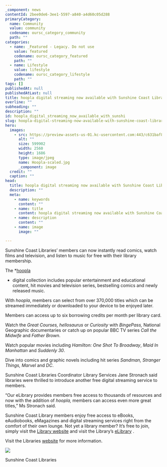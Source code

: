 ```yaml
---
_component: news
contentId: 2bee0de6-3ee1-5597-a840-a4d60c05d288
primaryCategory:
  name: Community
  value: community
  codename: oursc_category_community
  path: ""
categories:
  - name: _Featured - Legacy. Do not use
    value: featured
    codename: oursc_category_featured
    path: ""
  - name: Lifestyle
    value: lifestyle
    codename: oursc_category_lifestyle
    path: ""
tags: []
publishedAt: null
publishedAtLast: null
title: hoopla digital streaming now available with Sunshine Coast Libraries
overline: ""
subheading: ""
description: ""
id: hoopla_digital_streaming_now_available_with_sunshi
slug: hoopla-digital-streaming-now-available-with-sunshine-coast-libraries
hero:
  images:
    - src: https://preview-assets-us-01.kc-usercontent.com:443/c631baf8-1b46-001f-580c-d0001b68b4a8/c9d6cfec-8fe1-436a-a6ac-fed5f44155be/Hoopla-scaled.jpg
      alt: ""
      size: 599902
      width: 2560
      height: 1686
      type: image/jpeg
      name: Hoopla-scaled.jpg
      _component: image
  credit: ""
  caption: ""
head:
  title: hoopla digital streaming now available with Sunshine Coast Libraries
  description: ""
  meta:
    - name: keywords
      content: ""
    - name: title
      content: hoopla digital streaming now available with Sunshine Coast Libraries
    - name: description
      content: ""
    - name: image
      image: ""

---
```

Sunshine Coast Libraries’ members can now instantly read comics, watch films and television, and listen to music for free with their library membership.

The *[hoopla](https://www.hoopladigital.com.au/)
* digital collection includes popular entertainment and educational content, hit movies and television series, bestselling comics and newly released music.

With *hoopla*, members can select from over 370,000 titles which can be streamed immediately or downloaded to your device to be enjoyed later.

Members can access up to six borrowing credits per month per library card.

Watch the *Great Courses, hellosaurus* or *Curiosity* with *BingePass,* National Geographic documentaries or catch up on popular BBC TV series *Call the Midwife* and *Father Brown*.

Watch popular movies including *Hamilton: One Shot To Broadway*, *Maid In Manhattan* and *Suddenly 30*.

Dive into comics and graphic novels including hit series *Sandman, Stranger Things, Marvel* and *DC*.

Sunshine Coast Libraries Coordinator Library Services Jane Stronach said libraries were thrilled to introduce another free digital streaming service to members.

“Our eLibrary provides members free access to thousands of resources and now with the addition of *hoopla,* members can access even more great titles,” Ms Stronach said.

Sunshine Coast Library members enjoy free access to eBooks, eAudiobooks, eMagazines and digital streaming services right from the comfort of their own lounge. Not yet a library member? It’s free to join, simply visit the [Library website](https://sunshinecoast.spydus.com/cgi-bin/spydus.exe/MSGTRN/WPAC/BRWREG)
&#x20;and visit the Library’s [eLibrary](https://library.sunshinecoast.qld.gov.au/eLibrary)
.

Visit the Libraries [website](https://library.sunshinecoast.qld.gov.au/eLibrary)
&#x20;for more information.

![](https://preview-assets-us-01.kc-usercontent.com:443/c631baf8-1b46-001f-580c-d0001b68b4a8/df485756-6ae4-474a-aa94-c6dbaa295724/171120083048_BJA2700-1024x607.jpg)

Sunshine Coast Libraries
